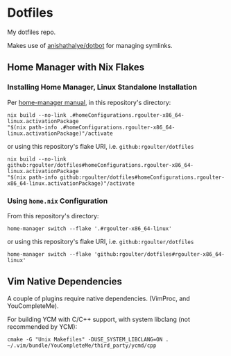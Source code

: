 # Dotfiles

My dotfiles repo.

Makes use of [anishathalye/dotbot](https://github.com/anishathalye/dotbot)
for managing symlinks.

## Home Manager with Nix Flakes

### Installing Home Manager, Linux Standalone Installation

Per [home-manager manual](https://nix-community.github.io/home-manager/index.html#ch-nix-flakes), in this repository's directory:

```
nix build --no-link .#homeConfigurations.rgoulter-x86_64-linux.activationPackage
"$(nix path-info .#homeConfigurations.rgoulter-x86_64-linux.activationPackage)"/activate
```

or using this repository's flake URI, i.e. `github:rgoulter/dotfiles`

```
nix build --no-link github:rgoulter/dotfiles#homeConfigurations.rgoulter-x86_64-linux.activationPackage
"$(nix path-info github:rgoulter/dotfiles#homeConfigurations.rgoulter-x86_64-linux.activationPackage)"/activate
```

### Using `home.nix` Configuration

From this repository's directory:

```
home-manager switch --flake '.#rgoulter-x86_64-linux'
```

or using this repository's flake URI, i.e. `github:rgoulter/dotfiles`

```
home-manager switch --flake 'github:rgoulter/dotfiles#rgoulter-x86_64-linux'
```

## Vim Native Dependencies

A couple of plugins require native dependencies. (VimProc, and YouCompleteMe).

For building YCM with C/C++ support, with system libclang (not recommended by YCM):

```
cmake -G "Unix Makefiles" -DUSE_SYSTEM_LIBCLANG=ON . ~/.vim/bundle/YouCompleteMe/third_party/ycmd/cpp
```
